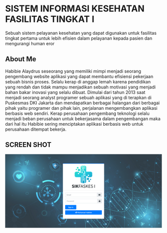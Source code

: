 # SISTEM INFORMASI KESEHATAN FASILITAS TINGKAT I
Sebuah sistem pelayanan kesehatan yang dapat digunakan untuk fasilitas tingkat pertama untuk lebih efisien  dalam
pelayanan kepada pasien dan mengurangi human eror

## About Me
Habibie Alaydrus seseorang yang memiliki mimpi menjadi seorang pengembang website aplikasi yang dapat 
membantu efisiensi pekerjaan sebuah bisnis proses. Selalu kerap di anggap lemah karena pendidikan yang rendah dan 
tidak mampu menjadikan sebuah motivasi yang menjadi bahan bakar inovasi yang selalu dibuat.
Dimulai dari tahun 2013 saat menjadi seorang analyst programer sebuah aplikasi yang di terapkan di Puskesmas DKI Jakarta dan mendapatkan berbagai halangan dari berbagai pihak yaitu programer dan pihak lain, perjalanan mengembangkan aplikasi berbasis web sendiri. Kerap perusahaan pengembang teknologi selalu menjadi beban perusahaan untuk bekerjasama dalam pengembangan maka dari hal itu Habibie sering menciptakan aplikasi berbasis web untuk perusahaan ditempat bekerja. 

## SCREEN SHOT
![alt tag](https://github.com/habibiealaydrus/sikfaskes1/blob/main/public/dist/img/preview%20login.png)
